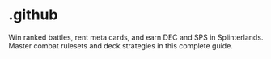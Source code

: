 # .github
Win ranked battles, rent meta cards, and earn DEC and SPS in Splinterlands. Master combat rulesets and deck strategies in this complete guide.
